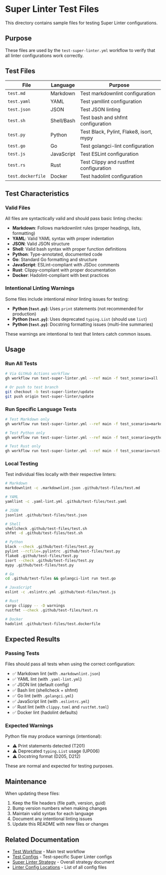 <!-- file: .github/test-files/README.md -->
<!-- version: 1.0.0 -->
<!-- guid: b2c3d4e5-f6a7-8b9c-0d1e-2f3a4b5c6d7e -->

# Super Linter Test Files

This directory contains sample files for testing Super Linter configurations.

## Purpose

These files are used by the `test-super-linter.yml` workflow to verify that all linter configurations work correctly.

## Test Files

| File              | Language   | Purpose                                 |
| ----------------- | ---------- | --------------------------------------- |
| `test.md`         | Markdown   | Test markdownlint configuration         |
| `test.yaml`       | YAML       | Test yamllint configuration             |
| `test.json`       | JSON       | Test JSON linting                       |
| `test.sh`         | Shell/Bash | Test bash and shfmt configuration       |
| `test.py`         | Python     | Test Black, Pylint, Flake8, isort, mypy |
| `test.go`         | Go         | Test golangci-lint configuration        |
| `test.js`         | JavaScript | Test ESLint configuration               |
| `test.rs`         | Rust       | Test Clippy and rustfmt configuration   |
| `test.dockerfile` | Docker     | Test hadolint configuration             |

## Test Characteristics

### Valid Files

All files are syntactically valid and should pass basic linting checks:

- **Markdown**: Follows markdownlint rules (proper headings, lists, formatting)
- **YAML**: Valid YAML syntax with proper indentation
- **JSON**: Valid JSON structure
- **Shell**: Valid bash syntax with proper function definitions
- **Python**: Type-annotated, documented code
- **Go**: Standard Go formatting and structure
- **JavaScript**: ESLint-compliant with JSDoc comments
- **Rust**: Clippy-compliant with proper documentation
- **Docker**: Hadolint-compliant with best practices

### Intentional Linting Warnings

Some files include intentional minor linting issues for testing:

- **Python (`test.py`)**: Uses `print` statements (not recommended for production)
- **Python (`test.py`)**: Uses deprecated `typing.List` (should use `list`)
- **Python (`test.py`)**: Docstring formatting issues (multi-line summaries)

These warnings are intentional to test that linters catch common issues.

## Usage

### Run All Tests

```bash
# Via GitHub Actions workflow
gh workflow run test-super-linter.yml --ref main -f test_scenario=all

# Or push to test branch
git checkout -b test-super-linter/update
git push origin test-super-linter/update
```

### Run Specific Language Tests

```bash
# Test Markdown only
gh workflow run test-super-linter.yml --ref main -f test_scenario=markdown-only

# Test Python only
gh workflow run test-super-linter.yml --ref main -f test_scenario=python-only

# Test Rust only
gh workflow run test-super-linter.yml --ref main -f test_scenario=rust-only
```

### Local Testing

Test individual files locally with their respective linters:

```bash
# Markdown
markdownlint -c .markdownlint.json .github/test-files/test.md

# YAML
yamllint -c .yaml-lint.yml .github/test-files/test.yaml

# JSON
jsonlint .github/test-files/test.json

# Shell
shellcheck .github/test-files/test.sh
shfmt -d .github/test-files/test.sh

# Python
black --check .github/test-files/test.py
pylint --rcfile=.pylintrc .github/test-files/test.py
flake8 .github/test-files/test.py
isort --check .github/test-files/test.py
mypy .github/test-files/test.py

# Go
cd .github/test-files && golangci-lint run test.go

# JavaScript
eslint -c .eslintrc.yml .github/test-files/test.js

# Rust
cargo clippy -- -D warnings
rustfmt --check .github/test-files/test.rs

# Docker
hadolint .github/test-files/test.dockerfile
```

## Expected Results

### Passing Tests

Files should pass all tests when using the correct configuration:

- ✅ Markdown lint (with `.markdownlint.json`)
- ✅ YAML lint (with `.yaml-lint.yml`)
- ✅ JSON lint (default config)
- ✅ Bash lint (shellcheck + shfmt)
- ✅ Go lint (with `.golangci.yml`)
- ✅ JavaScript lint (with `.eslintrc.yml`)
- ✅ Rust lint (with `clippy.toml` and `rustfmt.toml`)
- ✅ Docker lint (hadolint defaults)

### Expected Warnings

Python file may produce warnings (intentional):

- ⚠️ Print statements detected (T201)
- ⚠️ Deprecated `typing.List` usage (UP006)
- ⚠️ Docstring format (D205, D212)

These are normal and expected for testing purposes.

## Maintenance

When updating these files:

1. Keep the file headers (file path, version, guid)
2. Bump version numbers when making changes
3. Maintain valid syntax for each language
4. Document any intentional linting issues
5. Update this README with new files or changes

## Related Documentation

- [Test Workflow](.github/workflows/test-super-linter.yml) - Main test workflow
- [Test Configs](.github/test-configs/) - Test-specific Super Linter configs
- [Super Linter Strategy](../docs/SUPER_LINTER_STRATEGY.md) - Overall strategy document
- [Linter Config Locations](../docs/LINTER_CONFIG_LOCATIONS.md) - List of all config files
